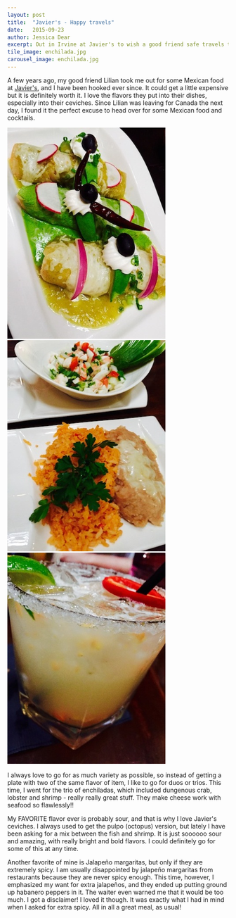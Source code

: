 ```yaml
---
layout: post
title:  "Javier's - Happy travels"
date:   2015-09-23
author: Jessica Dear
excerpt: Out in Irvine at Javier's to wish a good friend safe travels to Canada.
tile_image: enchilada.jpg
carousel_image: enchilada.jpg
---
```




<p>A few years ago, my good friend Lilian took me out for some Mexican food at <a href="http://www.javiers-cantina.com/#!/page_HOME" target="_blank">Javier's</a>, and I have been hooked ever since. It could get a little expensive but it is definitely worth it. I love the flavors they put into their dishes, especially into their ceviches. Since Lilian was leaving for Canada the next day, I found it the perfect excuse to head over for some Mexican food and cocktails.</p>

<div class="row row-no-padding">
<div class="col-sm-4"><img class="img-responsive" alt="enchilada" src="/images/posts/2015-09-23-lilian-to-canada/enchilada3.jpg" /></div>
<div class="col-sm-4"><img class="img-responsive" alt="ceviche" src="/images/posts/2015-09-23-lilian-to-canada/ceviche.jpg" /></div>
<div class="col-sm-4"><img class="img-responsive" alt="marg" src="/images/posts/2015-09-23-lilian-to-canada/habanero_marg.jpg" />
</div>
</div>

<p>I always love to go for as much variety as possible, so instead of getting a plate with two of the same flavor of item, I like to go for duos or trios. This time, I went for the trio of enchiladas, which included dungenous crab, lobster and shrimp - really really great stuff. They make cheese work with seafood so flawlessly!!</p>

<p>My FAVORITE flavor ever is probably sour, and that is why I love Javier's ceviches. I always used to get the pulpo (octopus) version, but lately I have been asking for a mix between the fish and shrimp. It is just soooooo sour and amazing, with really bright and bold flavors. I could definitely go for some of this at any time.</p>

<p>Another favorite of mine is Jalapeño margaritas, but only if they are extremely spicy. I am usually disappointed by jalapeño margaritas from restaurants because they are never spicy enough. This time, however, I emphasized my want for extra jalapeños, and they ended up putting ground up habanero peppers in it. The waiter even warned me that it would be too much. I got a disclaimer! I loved it though. It was exactly what I had in mind when I asked for extra spicy. All in all a great meal, as usual!</p>

